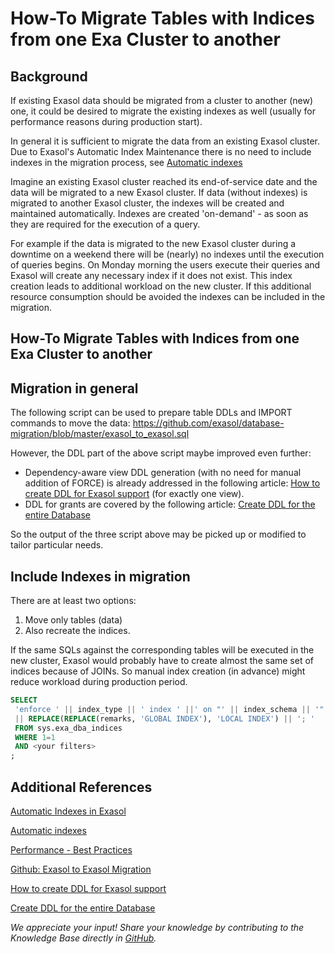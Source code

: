 # How-To Migrate Tables with Indices from one Exa Cluster to another 
## Background

If existing Exasol data should be migrated from a cluster to another (new) one, it could be desired to migrate the existing indexes as well (usually for performance reasons during production start).

In general it is sufficient to migrate the data from an existing Exasol cluster. Due to Exasol's Automatic Index Maintenance there is no need to include indexes in the migration process, see [Automatic indexes](https://www.exasol.com/resource/automatic-indexes-in-exasol/) 

Imagine an existing Exasol cluster reached its end-of-service date and the data will be migrated to a new Exasol cluster. If data (without indexes) is migrated to another Exasol cluster, the indexes will be created and maintained automatically. Indexes are created 'on-demand' - as soon as they are required for the execution of a query.

For example if the data is migrated to the new Exasol cluster during a downtime on a weekend there will be (nearly) no indexes until the execution of queries begins. On Monday morning the users execute their queries and Exasol will create any necessary index if it does not exist. This index creation leads to additional workload on the new cluster. If this additional resource consumption should be avoided the indexes can be included in the migration.

## How-To Migrate Tables with Indices from one Exa Cluster to another

## Migration in general

The following script can be used to prepare table DDLs and IMPORT commands to move the data: <https://github.com/exasol/database-migration/blob/master/exasol_to_exasol.sql>

However, the DDL part of the above script maybe improved even further:

* Dependency-aware view DDL generation (with no need for manual addition of FORCE) is already addressed in the following article: [How to create DDL for Exasol support](https://exasol.my.site.com/s/article/How-to-create-DDL-for-Exasol-support) (for exactly one view).
* DDL for grants are covered by the following article: [Create DDL for the entire Database](https://exasol.my.site.com/s/article/Create-DDL-for-the-entire-Database)

So the output of the three script above may be picked up or modified to tailor particular needs.

## Include Indexes in migration

There are at least two options:

1. Move only tables (data)
2. Also recreate the indices.

If the same SQLs against the corresponding tables will be executed in the new cluster, Exasol would probably have to create almost the same set of indices because of JOINs. So manual index creation (in advance) might reduce workload during production period.


```sql
SELECT   
 'enforce ' || index_type || ' index ' ||' on "' || index_schema || '"."' || index_table || '"' 
 || REPLACE(REPLACE(remarks, 'GLOBAL INDEX'), 'LOCAL INDEX') || '; '   
 FROM sys.exa_dba_indices   
 WHERE 1=1   
 AND <your filters>   
;
```
## Additional References

[Automatic Indexes in Exasol](https://uhesse.com/2019/04/05/automatic-indexes-in-exasol/) 

[Automatic indexes](https://www.exasol.com/resource/automatic-indexes-in-exasol/) 

[Performance - Best Practices](https://docs.exasol.com/performance/best_practices.htm) 

[Github: Exasol to Exasol Migration](https://github.com/exasol/database-migration/blob/master/exasol_to_exasol.sql)

[How to create DDL for Exasol support](https://exasol.my.site.com/s/article/How-to-create-DDL-for-Exasol-support)

[Create DDL for the entire Database](https://exasol.my.site.com/s/article/Create-DDL-for-the-entire-Database)

*We appreciate your input! Share your knowledge by contributing to the Knowledge Base directly in [GitHub](https://github.com/exasol/public-knowledgebase).* 